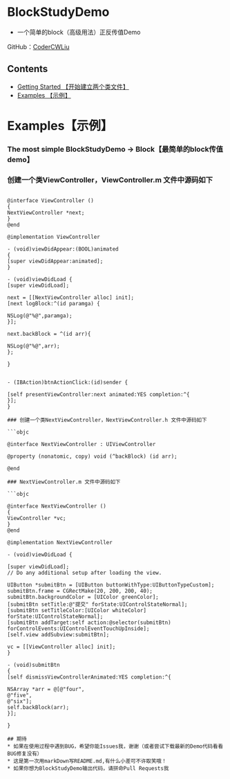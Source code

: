 
BlockStudyDemo
===
- 一个简单的block（高级用法）正反传值Demo

GitHub：[CoderCWLiu](https://github.com/summermaimaiti)


## Contents
* [Getting Started 【开始建立两个类文件】](#Getting_Started)
* [Examples 【示例】](#Examples)

# <a id="Examples"></a> Examples【示例】

### <a id="BlockStudyDemo"></a> The most simple BlockStudyDemo -> Block【最简单的block传值demo】

### 创建一个类ViewController，ViewController.m 文件中源码如下

```objc

@interface ViewController ()
{
NextViewController *next;
}
@end

@implementation ViewController

- (void)viewDidAppear:(BOOL)animated
{
[super viewDidAppear:animated];
}

- (void)viewDidLoad {
[super viewDidLoad];

next = [[NextViewController alloc] init];
[next logBlock:^(id paramga) {

NSLog(@"%@",paramga);
}];

next.backBlock = ^(id arr){

NSLog(@"%@",arr);
};

}


- (IBAction)btnActionClick:(id)sender {

[self presentViewController:next animated:YES completion:^{
}];
}

### 创建一个类NextViewController，NextViewController.h 文件中源码如下

```objc

@interface NextViewController : UIViewController

@property (nonatomic, copy) void (^backBlock) (id arr);

@end

### NextViewController.m 文件中源码如下

```objc

@interface NextViewController ()
{
ViewController *vc;
}
@end

@implementation NextViewController

- (void)viewDidLoad {

[super viewDidLoad];
// Do any additional setup after loading the view.

UIButton *submitBtn = [UIButton buttonWithType:UIButtonTypeCustom];
submitBtn.frame = CGRectMake(20, 200, 200, 40);
submitBtn.backgroundColor = [UIColor greenColor];
[submitBtn setTitle:@"提交" forState:UIControlStateNormal];
[submitBtn setTitleColor:[UIColor whiteColor] forState:UIControlStateNormal];
[submitBtn addTarget:self action:@selector(submitBtn) forControlEvents:UIControlEventTouchUpInside];
[self.view addSubview:submitBtn];

vc = [[ViewController alloc] init];
}

- (void)submitBtn
{
[self dismissViewControllerAnimated:YES completion:^{

NSArray *arr = @[@"four",
@"five",
@"six"];
self.backBlock(arr);
}];

}

## 期待
* 如果在使用过程中遇到BUG，希望你能Issues我，谢谢（或者尝试下载最新的Demo代码看看BUG修复没有）
* 这是第一次用markDown写README.md,有什么小差可不许取笑哦！
* 如果你想为BlockStudyDemo输出代码，请拼命Pull Requests我
